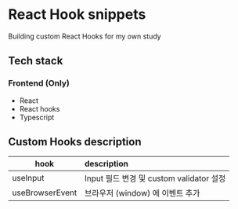 # React Hook snippets

Building custom React Hooks for my own study

## Tech stack

### Frontend (Only)

- React
- React hooks
- Typescript

## Custom Hooks description

| hook            | description                              |
| --------------- | :--------------------------------------- |
| useInput        | Input 필드 변경 및 custom validator 설정 |
| useBrowserEvent | 브라우저 (window) 에 이벤트 추가         |
